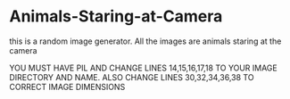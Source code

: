 # Animals-Staring-at-Camera
this is a random image generator. All the images are animals staring at the camera

YOU MUST HAVE PIL AND CHANGE LINES 14,15,16,17,18 TO YOUR IMAGE DIRECTORY AND NAME. ALSO CHANGE LINES 30,32,34,36,38 TO CORRECT IMAGE DIMENSIONS
